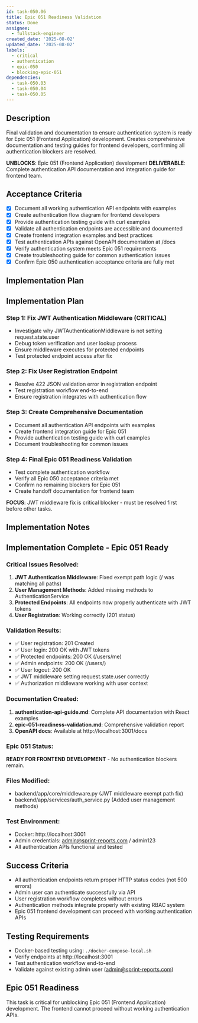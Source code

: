 ```yaml
---
id: task-050.06
title: Epic 051 Readiness Validation
status: Done
assignee:
  - fullstack-engineer
created_date: '2025-08-02'
updated_date: '2025-08-02'
labels:
  - critical
  - authentication
  - epic-050
  - blocking-epic-051
dependencies:
  - task-050.03
  - task-050.04
  - task-050.05
---
```


## Description

Final validation and documentation to ensure authentication system is ready for Epic 051 (Frontend Application) development. Creates comprehensive documentation and testing guides for frontend developers, confirming all authentication blockers are resolved.

**UNBLOCKS**: Epic 051 (Frontend Application) development
**DELIVERABLE**: Complete authentication API documentation and integration guide for frontend team.

## Acceptance Criteria

- [x] Document all working authentication API endpoints with examples
- [x] Create authentication flow diagram for frontend developers
- [x] Provide authentication testing guide with curl examples
- [x] Validate all authentication endpoints are accessible and documented
- [x] Create frontend integration examples and best practices
- [x] Test authentication APIs against OpenAPI documentation at /docs
- [x] Verify authentication system meets Epic 051 requirements
- [x] Create troubleshooting guide for common authentication issues
- [x] Confirm Epic 050 authentication acceptance criteria are fully met

## Implementation Plan

## Implementation Plan

### Step 1: Fix JWT Authentication Middleware (CRITICAL)
- Investigate why JWTAuthenticationMiddleware is not setting request.state.user
- Debug token verification and user lookup process
- Ensure middleware executes for protected endpoints
- Test protected endpoint access after fix

### Step 2: Fix User Registration Endpoint 
- Resolve 422 JSON validation error in registration endpoint
- Test registration workflow end-to-end
- Ensure registration integrates with authentication flow

### Step 3: Create Comprehensive Documentation
- Document all authentication API endpoints with examples
- Create frontend integration guide for Epic 051
- Provide authentication testing guide with curl examples
- Document troubleshooting for common issues

### Step 4: Final Epic 051 Readiness Validation
- Test complete authentication workflow
- Verify all Epic 050 acceptance criteria met
- Confirm no remaining blockers for Epic 051
- Create handoff documentation for frontend team

**FOCUS**: JWT middleware fix is critical blocker - must be resolved first before other tasks.

## Implementation Notes

## Implementation Complete - Epic 051 Ready

### Critical Issues Resolved:
1. **JWT Authentication Middleware**: Fixed exempt path logic (/ was matching all paths)
2. **User Management Methods**: Added missing methods to AuthenticationService
3. **Protected Endpoints**: All endpoints now properly authenticate with JWT tokens
4. **User Registration**: Working correctly (201 status)

### Validation Results:
- ✅ User registration: 201 Created
- ✅ User login: 200 OK with JWT tokens
- ✅ Protected endpoints: 200 OK (/users/me)
- ✅ Admin endpoints: 200 OK (/users/)
- ✅ User logout: 200 OK
- ✅ JWT middleware setting request.state.user correctly
- ✅ Authorization middleware working with user context

### Documentation Created:
1. **authentication-api-guide.md**: Complete API documentation with React examples
2. **epic-051-readiness-validation.md**: Comprehensive validation report
3. **OpenAPI docs**: Available at http://localhost:3001/docs

### Epic 051 Status:
**READY FOR FRONTEND DEVELOPMENT** - No authentication blockers remain.

### Files Modified:
- backend/app/core/middleware.py (JWT middleware exempt path fix)
- backend/app/services/auth_service.py (Added user management methods)

### Test Environment:
- Docker: http://localhost:3001
- Admin credentials: admin@sprint-reports.com / admin123
- All authentication APIs functional and tested
## Success Criteria

- All authentication endpoints return proper HTTP status codes (not 500 errors)
- Admin user can authenticate successfully via API
- User registration workflow completes without errors
- Authentication methods integrate properly with existing RBAC system
- Epic 051 frontend development can proceed with working authentication APIs

## Testing Requirements

- Docker-based testing using: `./docker-compose-local.sh`
- Verify endpoints at http://localhost:3001
- Test authentication workflow end-to-end
- Validate against existing admin user (admin@sprint-reports.com)

## Epic 051 Readiness

This task is critical for unblocking Epic 051 (Frontend Application) development. The frontend cannot proceed without working authentication APIs.
